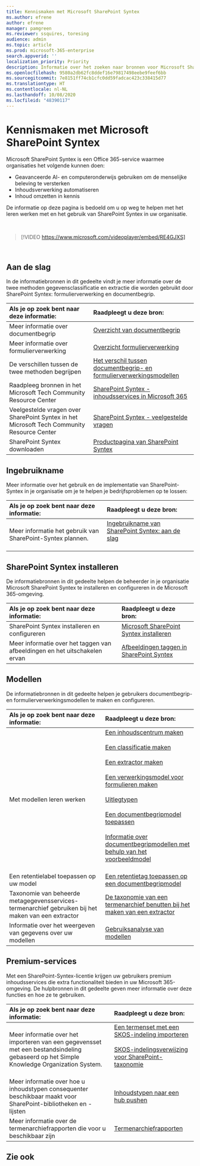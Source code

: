 ```yaml
---
title: Kennismaken met Microsoft SharePoint Syntex
ms.author: efrene
author: efrene
manager: pamgreen
ms.reviewer: ssquires, toresing
audience: admin
ms.topic: article
ms.prod: microsoft-365-enterprise
search.appverid: ''
localization_priority: Priority
description: Informatie over het zoeken naar bronnen voor Microsoft SharePoint Syntex.
ms.openlocfilehash: 9580a2db62fc8ddef16e79817498eebe9feef6bb
ms.sourcegitcommit: 7e8151ff74cb1cfc0dd59fadcac423c338415d77
ms.translationtype: HT
ms.contentlocale: nl-NL
ms.lasthandoff: 10/08/2020
ms.locfileid: "48390117"
---
```

# <a name="introduction-to-microsoft-sharepoint-syntex"></a>Kennismaken met Microsoft SharePoint Syntex

Microsoft SharePoint Syntex is een Office 365-service waarmee organisaties het volgende kunnen doen:

- Geavanceerde AI- en computeronderwijs gebruiken om de menselijke beleving te versterken
- Inhoudsverwerking automatiseren
- Inhoud omzetten in kennis

De informatie op deze pagina is bedoeld om u op weg te helpen met het leren werken met en het gebruik van SharePoint Syntex in uw organisatie.

</br>

> [!VIDEO https://www.microsoft.com/videoplayer/embed/RE4GJXS] 

</br>

## <a name="get-started"></a>Aan de slag

In de informatiebronnen in dit gedeelte vindt je meer informatie over de twee methoden gegevensclassificatie en extractie die worden gebruikt door SharePoint Syntex: formulierverwerking en documentbegrip.

| Als je op zoek bent naar deze informatie: | Raadpleegt u deze bron: |
|:-----|:-----|
|Meer informatie over documentbegrip|[Overzicht van documentbegrip](https://docs.microsoft.com/microsoft-365/contentunderstanding/document-understanding-overview)|
|Meer informatie over formulierverwerking|[Overzicht formulierverwerking](https://docs.microsoft.com/microsoft-365/contentunderstanding/form-processing-overview)|
|De verschillen tussen de twee methoden begrijpen|[Het verschil tussen documentbegrip- en formulierverwerkingsmodellen](https://docs.microsoft.com/microsoft-365/contentunderstanding/difference-between-document-understanding-and-form-processing-model)|
|Raadpleeg bronnen in het Microsoft Tech Community Resource Center|[SharePoint Syntex - inhoudsservices in Microsoft 365](https://resources.techcommunity.microsoft.com/sharepoint-syntex/)|
|Veelgestelde vragen over SharePoint Syntex in het Microsoft Tech Community Resource Center |[SharePoint Syntex - veelgestelde vragen](https://resources.techcommunity.microsoft.com/project-cortex-microsoft-365/faq/)|
|SharePoint Syntex downloaden |[Productpagina van SharePoint Syntex](https://www.microsoft.com/microsoft-365/enterprise/sharepoint-syntex)|

## <a name="adoption"></a>Ingebruikname

Meer informatie over het gebruik en de implementatie van SharePoint-Syntex in je organisatie om je te helpen je bedrijfsproblemen op te lossen: 

| Als je op zoek bent naar deze informatie: | Raadpleegt u deze bron: |
|:-----|:-----|
|Meer informatie het gebruik van SharePoint-Syntex plannen. |[Ingebruikname van SharePoint Syntex: aan de slag](https://docs.microsoft.com/microsoft-365/contentunderstanding/adoption-getstarted)<br><br>|  

## <a name="set-up-sharepoint-syntex"></a>SharePoint Syntex installeren

De informatiebronnen in dit gedeelte helpen de beheerder in je organisatie Microsoft SharePoint Syntex te installeren en configureren in de Microsoft 365-omgeving.

| Als je op zoek bent naar deze informatie: | Raadpleegt u deze bron: |
|:-----|:-----|
|SharePoint Syntex installeren en configureren|[Microsoft SharePoint Syntex installeren](https://docs.microsoft.com/microsoft-365/contentunderstanding/set-up-content-understanding)|
|Meer informatie over het taggen van afbeeldingen en het uitschakelen ervan|[Afbeeldingen taggen in SharePoint Syntex](https://docs.microsoft.com/microsoft-365/contentunderstanding/image-tagging)|

## <a name="models"></a>Modellen

De informatiebronnen in dit gedeelte helpen je gebruikers documentbegrip- en formulierverwerkingsmodellen te maken en configureren.

| Als je op zoek bent naar deze informatie: | Raadpleegt u deze bron: |
|:-----|:-----|
|Met modellen leren werken|[Een inhoudscentrum maken](https://docs.microsoft.com/microsoft-365/contentunderstanding/create-a-content-center)<br><br>[Een classificatie maken](https://docs.microsoft.com/microsoft-365/contentunderstanding/create-a-classifier)<br><br>[Een extractor maken](https://docs.microsoft.com/microsoft-365/contentunderstanding/create-an-extractor)<br><br>[Een verwerkingsmodel voor formulieren maken](https://docs.microsoft.com/microsoft-365/contentunderstanding/create-a-form-processing-model)<br><br>[Uitlegtypen](https://docs.microsoft.com/microsoft-365/contentunderstanding/form-processing-overview)<br><br>[Een documentbegripmodel toepassen](https://docs.microsoft.com/microsoft-365/contentunderstanding/apply-a-model)<br><br>[Informatie over documentbegripmodellen met behulp van het voorbeeldmodel](https://docs.microsoft.com/microsoft-365/contentunderstanding/learn-about-document-understanding-models-through-the-sample-model)<br><br>|
|Een retentielabel toepassen op uw model|[Een retentietag toepassen op een documentbegripmodel](https://docs.microsoft.com/microsoft-365/contentunderstanding/apply-a-retention-label-to-a-model)|
|Taxonomie van beheerde metagegevensservices-termenarchief gebruiken bij het maken van een extractor|[De taxonomie van een termenarchief benutten bij het maken van een extractor](https://docs.microsoft.com/microsoft-365/contentunderstanding/leverage-term-store-taxonomy)|
|Informatie over het weergeven van gegevens over uw modellen|[Gebruiksanalyse van modellen](https://docs.microsoft.com/microsoft-365/contentunderstanding/model-usage-analytics)|

## <a name="premium-services"></a>Premium-services

Met een SharePoint-Syntex-licentie krijgen uw gebruikers premium inhoudsservices die extra functionaliteit bieden in uw Microsoft 365-omgeving. De hulpbronnen in dit gedeelte geven meer informatie over deze functies en hoe ze te gebruiken.

| Als je op zoek bent naar deze informatie: | Raadpleegt u deze bron: |
|:-----|:-----|
|Meer informatie over het importeren van een gegevensset met een bestandsindeling gebaseerd op het Simple Knowledge Organization System.|[Een termenset met een SKOS-indeling importeren](https://docs.microsoft.com/microsoft-365/contentunderstanding/import-term-set-skos)<br><br>[SKOS-indelingsverwijzing voor SharePoint-taxonomie](https://docs.microsoft.com/microsoft-365/contentunderstanding/skos-format-reference)<br><br>|
|Meer informatie over hoe u inhoudstypen consequenter beschikbaar maakt voor SharePoint-bibliotheken en -lijsten|[Inhoudstypen naar een hub pushen](https://docs.microsoft.com/microsoft-365/contentunderstanding/push-content-type-to-hub)|
|Meer informatie over de termenarchiefrapporten die voor u beschikbaar zijn|[Termenarchiefrapporten](https://docs.microsoft.com/microsoft-365/contentunderstanding/term-store-analytics)|

## <a name="see-also"></a>Zie ook
